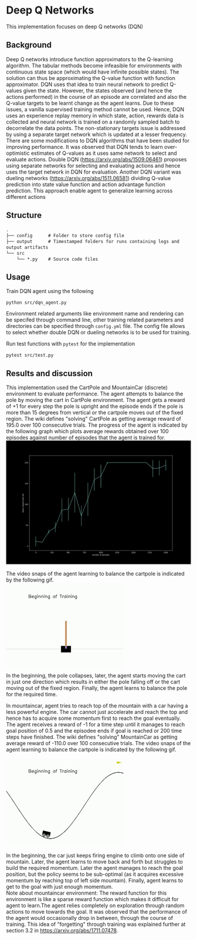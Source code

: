 # Deep Q Networks
This implementation focuses on deep Q networks (DQN)

## Background
Deep Q networks introduce function approximators to the Q-learning algorithm. The tabular methods become infeasible for environments with continuous state space (which would have infinite possible states). The solution can thus be approximating the Q-value function with function approximator. DQN uses that idea to train neural network to predict Q-values given the state. However, the states observed (and hence the actions performed) in the course of an episode are correlated and also the Q-value targets to be learnt change as the agent learns. Due to these issues, a vanilla supervised training method cannot be used. Hence, DQN uses an experience replay memory in which state, action, rewards data is collected and neural network is trained on a randomly sampled batch to decorrelate the data points. The non-stationary targets issue is addressed by using a separate target network which is updated at a lesser frequency.  
There are some modifications to DQN algorithms that have been studied for improving performance. It was observed that DQN tends to learn over-optimistic estimates of Q-values as it uses same network to select and evaluate actions. Double DQN (https://arxiv.org/abs/1509.06461) proposes using separate networks for selecting and evaluating actions and hence uses the target network in DQN for evaluation. Another DQN variant was dueling networks (https://arxiv.org/abs/1511.06581) dividing Q-value prediction into state value function and action advantage function prediction. This approach enable agent to generalize learning across different actions

## Structure

```
.
├── config      # Folder to store config file
├── output      # Timestamped folders for runs containing logs and output artifacts
└── src
    └── *.py    # Source code files
```
## Usage
Train DQN agent using the following
```
python src/dqn_agent.py
```
Environment related arguments like environment name and rendering can be specifed through command line, other training related parameters and directories can be specified through `config.yml` file. The config file allows to select whether double DQN or dueling networks is to be used for training.
  
Run test functions with `pytest` for the implementation
```
pytest src/test.py
```

## Results and discussion
This implementation used the CartPole and MountainCar (discrete) environment to evaluate performance. 
The agent attempts to balance the pole by moving the cart in CartPole environment. The agent gets a reward of +1 for every step the pole is upright and the episode ends if the pole is more than 15 degrees from vertical or the cartpole moves out of the fixed region. The wiki defines "solving" CartPole as getting average reward of 195.0 over 100 consecutive trials. 
The progress of the agent is indicated by the following graph which plots average rewards obtained over 100 episodes against number of episodes that the agent is trained for.
![CartPole progress](../assets/DQN/CartPole_performance.png)

The video snaps of the agent learning to balance the cartpole is indicated by the following gif.  
![CartPole video](../assets/DQN/CartPole.gif)  
In the beginning, the pole collapses, later, the agent starts moving the cart in just one direction which results in either the pole falling off or the cart moving out of the fixed region. Finally, the agent learns to balance the pole for the required time.


In mountaincar, agent tries to reach top of the mountain with a car having a less powerful engine. The car cannot just accelerate and reach the top and hence has to acquire some momentum first to reach the goal eventually. The agent receives a reward of -1 for a time step until it manages to reach goal position of 0.5 and the episodee ends if goal is reached or 200 time steps have finished. The wiki defines "solving" MountainCar as getting average reward of -110.0 over 100 consecutive trials.
The video snaps of the agent learning to balance the cartpole is indicated by the following gif.  

![MountainCar video](../assets/DQN/MountainCar.gif)  

In the beginning, the car just keeps firing engine to climb onto one side of mountain. Later, the agent learns to move back and forth but struggles to build the required momentum. Later the agent manages to reach the goal position, but the policy seems to be sub-optimal (as it acquires excessive momentum by reaching top of left side mountain). Finally, agent learns to get to the goal with just enough momentum.   
Note about mountaincar environment: The reward function for this environment is like a sparse reward function which makes it difficult for agent to learn.The agent relies completely on exploration through random actions to move towards the goal. 
It was observed that the performance of the agent would occasionally drop in between, through the course of training. This idea of "forgetting" through training was explained further at section 3.2 in https://arxiv.org/abs/1711.07478.
